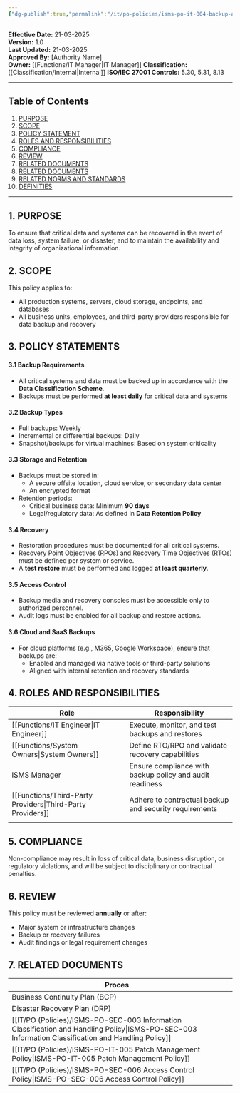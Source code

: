 ```yaml
---
{"dg-publish":true,"permalink":"/it/po-policies/isms-po-it-004-backup-and-recovery-policy/","tags":["Backup","recovery","policy"]}
---
```


**Effective Date:** 21-03-2025  
**Version:** 1.0  
**Last Updated:** 21-03-2025  
**Approved By:** [Authority Name]  
**Owner:** [[Functions/IT Manager\|IT Manager]]
**Classification:** [[Classification/Internal\|Internal]]
**ISO/IEC 27001 Controls:** 5.30, 5.31, 8.13

---
## **Table of Contents**  
1. [PURPOSE](#purpose)  
2. [SCOPE](#scope)  
3. [POLICY STATEMENT](#policy-statement)  
4. [ROLES AND RESPONSIBILITIES](#roles-and-responsibilities)  
5. [COMPLIANCE](#compliance)  
6. [REVIEW](#review)   
7. [RELATED DOCUMENTS](#related-documents)   
8. [RELATED DOCUMENTS](#appendices) 
9. [RELATED NORMS AND STANDARDS](#appendices) 
10. [DEFINITIES](#DEFINITIES) 

---
## **1. PURPOSE**  
To ensure that critical data and systems can be recovered in the event of data loss, system failure, or disaster, and to maintain the availability and integrity of organizational information.

## **2. SCOPE**
This policy applies to:
- All production systems, servers, cloud storage, endpoints, and databases
- All business units, employees, and third-party providers responsible for data backup and recovery 
 
## **3. POLICY STATEMENTS** 

 #### 3.1 Backup Requirements
- All critical systems and data must be backed up in accordance with the **Data Classification Scheme**.
- Backups must be performed **at least daily** for critical data and systems
#### 3.2 Backup Types
- Full backups: Weekly
- Incremental or differential backups: Daily
- Snapshot/backups for virtual machines: Based on system criticality
#### 3.3 Storage and Retention
- Backups must be stored in:
    - A secure offsite location, cloud service, or secondary data center
    - An encrypted format
- Retention periods:
    - Critical business data: Minimum **90 days**
    - Legal/regulatory data: As defined in **Data Retention Policy**    
#### 3.4 Recovery
- Restoration procedures must be documented for all critical systems.
- Recovery Point Objectives (RPOs) and Recovery Time Objectives (RTOs) must be defined per system or service.
- A **test restore** must be performed and logged **at least quarterly**.
#### 3.5 Access Control
- Backup media and recovery consoles must be accessible only to authorized personnel.
- Audit logs must be enabled for all backup and restore actions.
#### 3.6 Cloud and SaaS Backups
- For cloud platforms (e.g., M365, Google Workspace), ensure that backups are:
    - Enabled and managed via native tools or third-party solutions
    - Aligned with internal retention and recovery standards



## **4. ROLES AND RESPONSIBILITIES**

| **Role**                  | **Responsibility**                                       |
| ------------------------- | -------------------------------------------------------- |
| [[Functions/IT Engineer\|IT Engineer]]           | Execute, monitor, and test backups and restores          |
| [[Functions/System Owners\|System Owners]]         | Define RTO/RPO and validate recovery capabilities        |
| ISMS Manager              | Ensure compliance with backup policy and audit readiness |
| [[Functions/Third-Party Providers\|Third-Party Providers]] | Adhere to contractual backup and security requirements   |
|                           |                                                          |
## **5. COMPLIANCE**  
Non-compliance may result in loss of critical data, business disruption, or regulatory violations, and will be subject to disciplinary or contractual penalties.

## **6. REVIEW**  
This policy must be reviewed **annually** or after:

- Major system or infrastructure changes
- Backup or recovery failures
- Audit findings or legal requirement changes

## 7. RELATED DOCUMENTS  

| Proces                                                             |     |
| ------------------------------------------------------------------ | --- |
| Business Continuity Plan (BCP)                                     |     |
| Disaster Recovery Plan (DRP)                                       |     |
| [[IT/PO (Policies)/ISMS-PO-SEC-003 Information Classification and Handling Policy\|ISMS-PO-SEC-003 Information Classification and Handling Policy]] |     |
| [[IT/PO (Policies)/ISMS-PO-IT-005 Patch Management Policy\|ISMS-PO-IT-005 Patch Management Policy]]                          |     |
| [[IT/PO (Policies)/ISMS-PO-SEC-006 Access Control Policy\|ISMS-PO-SEC-006 Access Control Policy]]                          |     |









